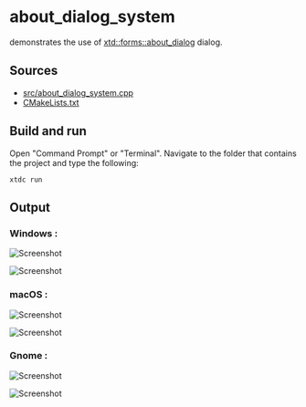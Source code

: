 # about_dialog_system

demonstrates the use of [xtd::forms::about_dialog](https://gammasoft71.github.io/xtd/reference_guides/latest/classxtd_1_1forms_1_1about__dialog.html) dialog.

## Sources

* [src/about_dialog_system.cpp](src/about_dialog_system.cpp)
* [CMakeLists.txt](CMakeLists.txt)

## Build and run

Open "Command Prompt" or "Terminal". Navigate to the folder that contains the project and type the following:

```shell
xtdc run
```

## Output

### Windows :

![Screenshot](../../../../docs/pictures/examples/about_dialog_system_w.png)

![Screenshot](../../../../docs/pictures/examples/about_dialog_system_wd.png)

### macOS :

![Screenshot](../../../../docs/pictures/examples/about_dialog_system_m.png)

![Screenshot](../../../../docs/pictures/examples/about_dialog_system_md.png)

### Gnome :

![Screenshot](../../../../docs/pictures/examples/about_dialog_system_g.png)

![Screenshot](../../../../docs/pictures/examples/about_dialog_system_gd.png)
